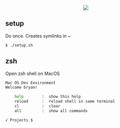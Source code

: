 
<p align="center">
    <img src="https://dotfiles.github.io/images/dotfiles-logo.png"/>
</p>

## setup

Do once.  Creates symlinks in ~

```bash
$ ./setup.sh
```

## zsh

Open zsh shell on MacOS

```bash
Mac OS Dev Environment
Welcome bryan!

    help        :  show this help
    reload      :  reload shell in same terminal
    cl          :  clear
    all         :  show all commands

√ Projects $
```